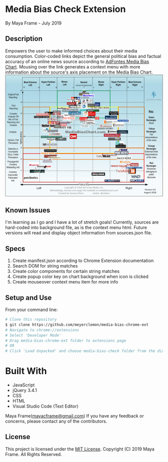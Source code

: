 # Media Bias Check Extension
By Maya Frame - July 2019

## Description
Empowers the user to make informed choices about their media consumption. Color-coded links depict the general political bias and factual accuracy of an online news source according to [AdFontes Media Bias Chart](https://www.adfontesmedia.com/?v=402f03a963ba).
Mousing over the link generates a context menu with more information about the source's axis placement on the Media Bias Chart.
![Media Bias Chart 4.0](/images/Media-Bias-Chart_4.0.jpg)

## Known Issues
I'm learning as I go and I have a lot of stretch goals!
Currently, sources are hard-coded into background file, as is the context menu html. Future versions will read and display object information from sources.json file.

## Specs 
1. Create manifest.json according to Chrome Extension documentation
2. Search DOM for string matches 
3. Create color components for certain string matches
4. Create popup color key on chart background when icon is clicked
5. Create mouseover context menu item for more info

## Setup and Use
From your command line:

```bash
# Clone this repository
$ git clone https://github.com/meyerclemon/media-bias-chrome-ext
# Navigate to chrome://extensions
# Select 'Developer Mode'
# Drag media-bias-chrome-ext folder to extensions page
# OR
# Click 'Load Unpacked' and choose media-bias-check folder from the directory
```
# Built With
* JavaScript
* jQuery 3.4.1
* CSS
* HTML
* Visual Studio Code (Text Editor)

Maya Frame(mayacframe@gmail.com)
If you have any feedback or concerns, please contact any of the contributors.

## License

This project is licensed under the [MIT License](https://opensource.org/licenses/MIT). Copyright (C) 2019 Maya Frame. All Rights Reserved.
